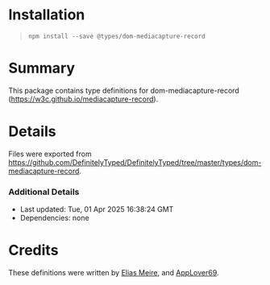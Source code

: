 # Installation
> `npm install --save @types/dom-mediacapture-record`

# Summary
This package contains type definitions for dom-mediacapture-record (https://w3c.github.io/mediacapture-record).

# Details
Files were exported from https://github.com/DefinitelyTyped/DefinitelyTyped/tree/master/types/dom-mediacapture-record.

### Additional Details
 * Last updated: Tue, 01 Apr 2025 16:38:24 GMT
 * Dependencies: none

# Credits
These definitions were written by [Elias Meire](https://github.com/elsmr), and [AppLover69](https://github.com/AppLover69).
